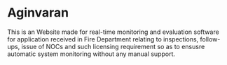 # Aginvaran
This is an Website made for real-time monitoring and evaluation software for application received in Fire Department relating to inspections, follow-ups, issue of NOCs and such licensing requirement so as to ensusre automatic system monitoring without any manual support.
